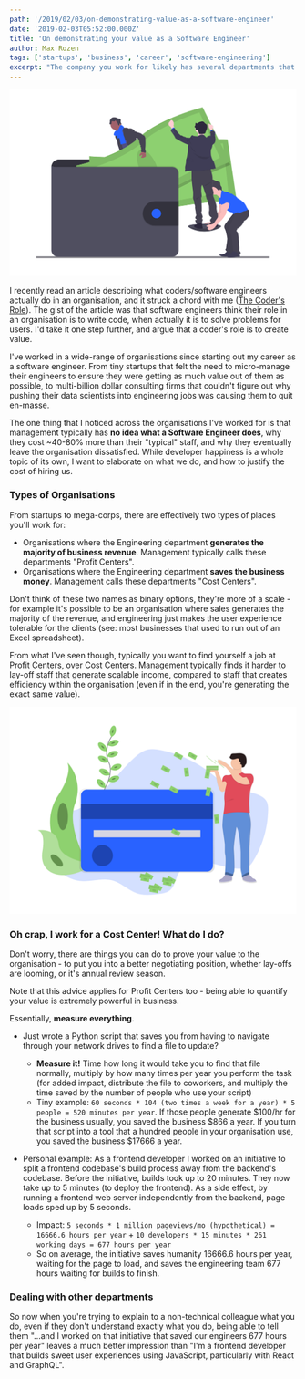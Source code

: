 ```yaml
---
path: '/2019/02/03/on-demonstrating-value-as-a-software-engineer'
date: '2019-02-03T05:52:00.000Z'
title: 'On demonstrating your value as a Software Engineer'
author: Max Rozen
tags: ['startups', 'business', 'career', 'software-engineering']
excerpt: "The company you work for likely has several departments that can't fathom the cost of hiring you. Here's how you can fix that."
---
```


![Money](wallet.png)

I recently read an article describing what coders/software engineers actually do in an organisation, and it struck a chord with me ([The Coder's Role](https://medium.com/@coderdan/the-coders-role-92fbc6cd5f2a)). The gist of the article was that software engineers think their role in an organisation is to write code, when actually it is to solve problems for users. I'd take it one step further, and argue that a coder's role is to create value.

I've worked in a wide-range of organisations since starting out my career as a software engineer. From tiny startups that felt the need to micro-manage their engineers to ensure they were getting as much value out of them as possible, to multi-billion dollar consulting firms that couldn't figure out why pushing their data scientists into engineering jobs was causing them to quit en-masse.

The one thing that I noticed across the organisations I've worked for is that management typically has <b>no idea what a Software Engineer does</b>, why they cost ~40-80% more than their "typical" staff, and why they eventually leave the organisation dissatisfied. While developer happiness is a whole topic of its own, I want to elaborate on what we do, and how to justify the cost of hiring us.

### Types of Organisations

From startups to mega-corps, there are effectively two types of places you'll work for:

- Organisations where the Engineering department <b>generates the majority of business revenue</b>. Management typically calls these departments "Profit Centers".
- Organisations where the Engineering department <b>saves the business money</b>. Management calls these departments "Cost Centers".

Don't think of these two names as binary options, they're more of a scale - for example it's possible to be an organisation where sales generates the majority of the revenue, and engineering just makes the user experience tolerable for the clients (see: most businesses that used to run out of an Excel spreadsheet).

From what I've seen though, typically you want to find yourself a job at Profit Centers, over Cost Centers. Management typically finds it harder to lay-off staff that generate scalable income, compared to staff that creates efficiency within the organisation (even if in the end, you're generating the exact same value).

![Make it rain](makeitrain.png)

### Oh crap, I work for a Cost Center! What do I do?

Don't worry, there are things you can do to prove your value to the organisation - to put you into a better negotiating position, whether lay-offs are looming, or it's annual review season.

Note that this advice applies for Profit Centers too - being able to quantify your value is extremely powerful in business.

Essentially, <b>measure everything</b>.

- Just wrote a Python script that saves you from having to navigate through your network drives to find a file to update?

  - <b>Measure it!</b> Time how long it would take you to find that file normally, multiply by how many times per year you perform the task (for added impact, distribute the file to coworkers, and multiply the time saved by the number of people who use your script)
  - Tiny example: `60 seconds * 104 (two times a week for a year) * 5 people = 520 minutes per year`. If those people generate $100/hr for the business usually, you saved the business $866 a year. If you turn that script into a tool that a hundred people in your organisation use, you saved the business \$17666 a year.

- Personal example: As a frontend developer I worked on an initiative to split a frontend codebase's build process away from the backend's codebase. Before the initiative, builds took up to 20 minutes. They now take up to 5 minutes (to deploy the frontend). As a side effect, by running a frontend web server independently from the backend, page loads sped up by 5 seconds.
  - Impact: `5 seconds * 1 million pageviews/mo (hypothetical) = 16666.6 hours per year` + `10 developers * 15 minutes * 261 working days = 677 hours per year`
  - So on average, the initiative saves humanity 16666.6 hours per year, waiting for the page to load, and saves the engineering team 677 hours waiting for builds to finish.

### Dealing with other departments

So now when you're trying to explain to a non-technical colleague what you do, even if they don't understand exactly what you do, being able to tell them "...and I worked on that initiative that saved our engineers 677 hours per year" leaves a much better impression than "I'm a frontend developer that builds sweet user experiences using JavaScript, particularly with React and GraphQL".

